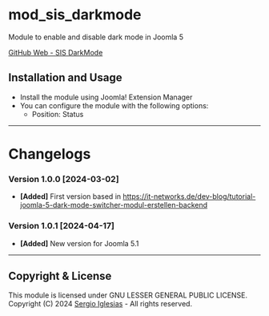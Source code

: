 # mod_sis_darkmode
Module to enable and disable dark mode in Joomla 5

[GitHub Web - SIS DarkMode](https://sergiois.github.io/sis-darkmode.html "SIS DarkMode")

## Installation and Usage
* Install the module using Joomla! Extension Manager
* You can configure the module with the following options:
    * Position: Status

* * *

# Changelogs

### Version 1.0.0 [2024-03-02]
* **[Added]** First version based in https://it-networks.de/dev-blog/tutorial-joomla-5-dark-mode-switcher-modul-erstellen-backend

### Version 1.0.1 [2024-04-17]
* **[Added]** New version for Joomla 5.1

* * *

## Copyright & License
This module is licensed under GNU LESSER GENERAL PUBLIC LICENSE.
Copyright (C) 2024 [Sergio Iglesias](https://sergioiglesias.net) - All rights reserved.